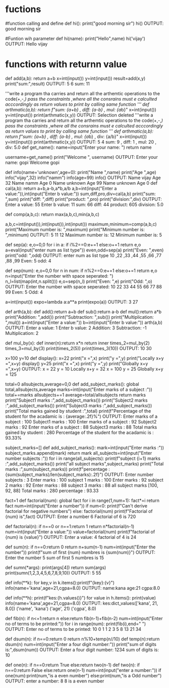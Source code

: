 # fuctions
#function calling and define
def hi():
    print("good morning sir")
hi()
OUTPUT:
good morning sir

#Funtion wih parameter
def hi(name):
    print("Hello",name)
hi('vijay')
OUTPUT:
Hello vijay

# functions with returnn value
def add(a,b):
    return a+b
x=int(input())
y=int(input())
result=add(x,y)
print("sum:",result)
OUTPUT:
 5
 6
sum: 11

'''write a program tha carries and return all the arthemtic operations to the code(+,-,*)
pass the constraints ,where all the consrains must e calculted acccordingly as return values
to print by calling same function '''
def arthmatic(a,b):
    return f"sum: {a+b} , diff: {a-b} , mul: {a*b}"
x=int(input())
y=int(input())
print(arthmatic(x,y))
OUTPUT:
Selection deleted
'''write a program tha carries and return all the arthemtic operations to the code(+,-,*)
pass the constraints ,where all the consrains must e calculted acccordingly as return values
to print by calling same function '''
def arthmatic(a,b):
    return f"sum: {a+b} , diff: {a-b} , mul: {a*b} , div: {a/b}"
x=int(input())
y=int(input())
print(arthmatic(x,y))
OUTPUT:
 5
 4
sum: 9 , diff: 1 , mul: 20 , div: 5.0
 def get_name():
     name=input("Enter your name: ")
     return name
     
username=get_name()
print("Welcome ", username)
OUTPUT:
Enter your name:  gopi
Welcome  gopi

def info(name='unknown',age=0):
    print("Name ",name)
    print("Age ",age)
info("vijay",32)
info("namm")
info(age=99)
info()
OUTPUT:
Name  vijay
Age  32
Name  namm
Age  0
Name  unknown
Age  99
Name  unknown
Age  0
def cal(a,b):
    return a+b,a-b,a*b,a/b
a,b=int(input("Enter a value:")),int(input("Enter b value:"))
sum,diff,pro,div=cal(a,b)
print("sum: ",sum)
print("diff: ",diff)
print("product: ",pro)
print("division:",div)
OUTPUT:
Enter a value: 55
Enter b value: 11
sum:  66
diff:  44
product:  605
division: 5.0

def comp(a,b,c):
    return max(a,b,c),min(a,b,c)

a,b,c=int(input()),int(input()),int(input())
maximum,minimum=comp(a,b,c)
print("Maximum number is: ",maximum)
print("Minimum number is: ",minimum)
OUTPUT:
 5
 11
 12
Maximum number is:  12
Minimum number is:  5

def sep(a):
    e,o=0,0
    for i in a:
        if i%2==0:e+=1
        else:o+=1
    return e,o 
a=eval(input("enter num as list type"))
even,odd=sep(a)
print("Even: ",even)
print("odd: ",odd)
OUTPUT:
enter num as list type 10 ,22 ,33 ,44  ,55 ,66 ,77 ,88 ,99
Even:  5
odd:  4

def sep(num):
    e,o=0,0
    for n in num:
        if n%2==0:e+=1
        else:o+=1
    return e,o
n=input("Enter the number with space seperated: ")
n_l=list(map(int,n.split()))
e,o=sep(n_l)
print("Even: ",e)
print("Odd: ",o)
OUTPUT:
Enter the number with space seperated:  10 22 33 44  55 66 77 88 99
Even:  5
Odd:  4

a=int(input())
expo=lambda a:a**a
print(expo(a))
OUTPUT:
 3
27

def arth(a,b):
    def add():return a+b
    def sub():return a-b
    def mul():return a*b
    print("Addition: ",add())
    print("Subtraction: ",sub())
    print("Multiplication: ",mul())
a=int(input("Enter a value:"))
b=int(input("Enter b value:"))
arth(a,b)
OUTPUT:
Enter a value: 1
Enter b value: 2
Addition:  3
Subtraction:  -1
Multiplication:  2

def mul_by(x):
    def inner(n):return x*n
    return inner
times_2=mul_by(2)
times_3=mul_by(3)
print(times_2(5))
print(times_3(10))
OUTPUT:
10
30

x=100
y=10
def display():
    x=22
    print("x =",x)
    print("y =",y)
    print("Locally x+y =",x+y)
display()
y=25
print("x =",x)
print("y =",y)
print("Globally x+y =",x+y)
OUTPUT:
x = 22
y = 10
Locally x+y = 32
x = 100
y = 25
Globally x+y = 125

total=0
allsubjects,average=0,0
def add_subject_marks():
    global total,allsubjects,average
    marks=int(input("Enter marks of a subject :"))
    total+=marks
    allsubjects+=1
    average=total/allsubjects
    return marks
print("Subject1 marks :",add_subject_marks())
print("Subject2 marks :",add_subject_marks())
print("Subject3 marks :",add_subject_marks())
print("Total marks gained by student :",total)
print(f"Percentage of the student for the acadamic is : {average:.2f}%")
OUTPUT:
Enter marks of a subject : 100
Subject1 marks : 100
Enter marks of a subject : 92
Subject2 marks : 92
Enter marks of a subject : 88
Subject3 marks : 88
Total marks gained by student : 280
Percentage of the student for the acadamic is : 93.33%

subject_marks=[]
def add_subject_marks():
    mark=int(input("Enter marks :"))
    subject_marks.append(mark)
    return mark
all_subjects=int(input("Enter number subjects :"))
for i in range(all_subjects):
    print(f"subject {i+1} marks :",add_subject_marks())
print("all subject marks",subject_marks)
print("Total marks :",sum(subject_marks))
print(f"percentage : {sum(subject_marks)/len(subject_marks):.2f}")
OUTPUT:
Enter number subjects : 3
Enter marks : 100
subject 1 marks : 100
Enter marks : 92
subject 2 marks : 92
Enter marks : 88
subject 3 marks : 88
all subject marks [100, 92, 88]
Total marks : 280
percentage : 93.33

fact=1
def factorial(num):
    global fact
    for i in range(1,num+1):
        fact*=i
    return fact
num=int(input("Enter a number"))
if num<0:
    print(f"Can't derive factorial for negative numbers")
else:
    factorial(num)
    print(f"Factorial of {num} is",fact) 
OUTPUT:
Enter a number 6
Factorial of 6 is 720

def factorial(n):
    if n==0 or n==1:return 1
    return n*factorial(n-1)
num=int(input("Enter a value:"))
value=factorial(num)
print(f"factorial of {num} is {value}")
OUTPUT:
Enter a value: 4
factorial of 4 is 24

def sum(n):
    if n==0:return 0
    return n+sum(n-1)
num=int(input("Enter the number"))
print(f"sum of first {num} numbres is {sum(num)}")
OUTPUT:
Enter the number 5
sum of first 5 numbres is 15

def sumn(*args):
    print(args[4])
    return sum(args)
print(sumn(1,2,3,4,5,6,7,8,9,10))
OUTPUT:
5
55

def info(**k):
    for key,v in k.items():print(f"{key}:{v}")
info(name='kana',age=21,cgpa=8.0)
OUTPUT:
name:kana
age:21
cgpa:8.0

def info(**h):
    print(f"kes:{h.values()}")
    for value in h.items():
        print(value)
info(name='kana',age=21,cgpa=8.0)
OUTPUT:
kes:dict_values(['kana', 21, 8.0])
('name', 'kana')
('age', 21)
('cgpa', 8.0)

def fib(n):
    if n<=1:return n
    else:return fib(n-1)+fib(n-2)
num=int(input("Enter no of terms to be printed:"))
for i in range(num):
    print(fib(i),end=" ")
OUTPUT:
Enter no of terms to be printed: 10
0 1 1 2 3 5 8 13 21 34

def dsum(n):
    if n==0:return 0
    return n%10+temp(n//10)
def temp(n):return dsum(n)
num=int(input("Enter a four digit number:"))
print("sum of digits is:",dsum(num))
OUTPUT:
Enter a four digit number: 1234
sum of digits is: 10

def one(n):
    if n==0:return True
  else:return two(n-1)
def two(n):
    if n==0:return False
    else:return one(n-1)
num=int(input("enter a number:"))
if one(num):print(num,"is a even number")
else:print(num,"is a Odd number")
OUTPUT:
enter a number: 8
8 is a even number
